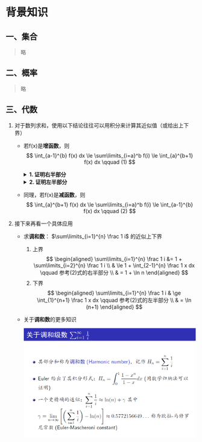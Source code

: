 # 背景知识

## 一、集合
> 略

## 二、概率
> 略

## 三、代数
1. 对于数列求和，使用以下结论往往可以用积分来计算其近似值（或给出上下界）
    - 若f(x)是**增函数**，则
        $$
        \int_{a-1}^{b} f(x) dx \le \sum\limits_{i=a}^b f(i) \le \int_{a}^{b+1} f(x) dx \qquad (1)
        $$

        <details>
        <summary><b>1. 证明右半部分</b></summary>

        ![algebra_1](pngs/algebra_1.png)
        > $\sum\limits_{i=a}^b f(i)$ 对应图中各个矩形面积之和  
        > $\int_{a}^{b+1} f(x) dx$ 对应整个紫色区域的面积

        </details>

        <details>
        <summary><b>2. 证明左半部分</b></summary>

        ![algebra_2](pngs/algebra_2.png)
        > $\int_{a-1}^{b} f(x) dx$ 对应紫色区域的面积  
        > $\sum\limits_{i=a}^b f(i)$ 对应图中各个矩形面积之和

        </details>

    - 同理，若f(x)是**减函数**，则
        $$
        \int_{a}^{b+1} f(x) dx \le \sum\limits_{i=a}^b f(i) \le \int_{a-1}^{b} f(x) dx \qquad (2)
        $$
2. 接下来再看一个具体应用
    - 求**调和数**： $\sum\limits_{i=1}^{n} \frac 1 i$ 的近似上下界
        1. 上界
            $$
            \begin{aligned}
            \sum\limits_{i=1}^{n} \frac 1 i &= 1 + \sum\limits_{i=2}^{n} \frac 1 i \\
            & \le 1 + \int_{2-1}^{n} \frac 1 x dx \qquad 参考(2)式的右半部分 \\
            & = 1 + \ln n
            \end{aligned}
            $$
        2. 下界
            $$
            \begin{aligned}
            \sum\limits_{i=1}^{n} \frac 1 i & \ge \int_{1}^{n+1} \frac 1 x dx \qquad 参考(2)式的左半部分 \\
            & = \ln (n+1)
            \end{aligned}
            $$
    
    - 关于**调和数**的更多知识

        ![harmonic](pngs\harmonic.png)